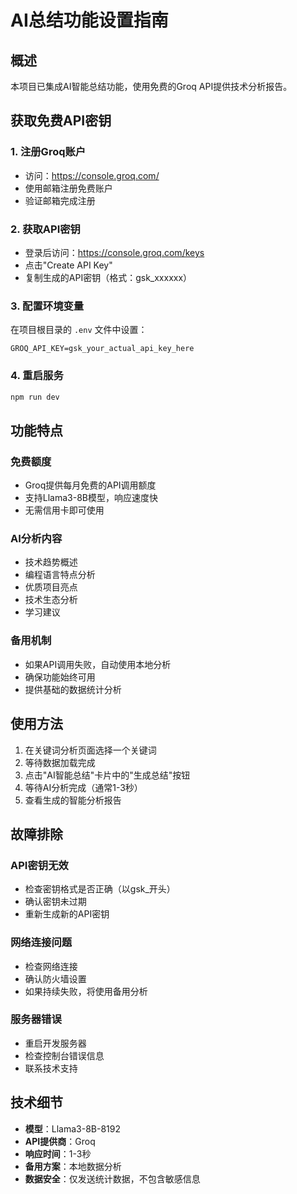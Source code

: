 # AI总结功能设置指南

## 概述

本项目已集成AI智能总结功能，使用免费的Groq API提供技术分析报告。

## 获取免费API密钥

### 1. 注册Groq账户
- 访问：https://console.groq.com/
- 使用邮箱注册免费账户
- 验证邮箱完成注册

### 2. 获取API密钥
- 登录后访问：https://console.groq.com/keys
- 点击"Create API Key"
- 复制生成的API密钥（格式：gsk_xxxxxx）

### 3. 配置环境变量
在项目根目录的 `.env` 文件中设置：
```
GROQ_API_KEY=gsk_your_actual_api_key_here
```

### 4. 重启服务
```bash
npm run dev
```

## 功能特点

### 免费额度
- Groq提供每月免费的API调用额度
- 支持Llama3-8B模型，响应速度快
- 无需信用卡即可使用

### AI分析内容
- 技术趋势概述
- 编程语言特点分析
- 优质项目亮点
- 技术生态分析
- 学习建议

### 备用机制
- 如果API调用失败，自动使用本地分析
- 确保功能始终可用
- 提供基础的数据统计分析

## 使用方法

1. 在关键词分析页面选择一个关键词
2. 等待数据加载完成
3. 点击"AI智能总结"卡片中的"生成总结"按钮
4. 等待AI分析完成（通常1-3秒）
5. 查看生成的智能分析报告

## 故障排除

### API密钥无效
- 检查密钥格式是否正确（以gsk_开头）
- 确认密钥未过期
- 重新生成新的API密钥

### 网络连接问题
- 检查网络连接
- 确认防火墙设置
- 如果持续失败，将使用备用分析

### 服务器错误
- 重启开发服务器
- 检查控制台错误信息
- 联系技术支持

## 技术细节

- **模型**：Llama3-8B-8192
- **API提供商**：Groq
- **响应时间**：1-3秒
- **备用方案**：本地数据分析
- **数据安全**：仅发送统计数据，不包含敏感信息
